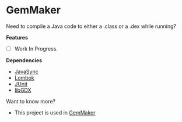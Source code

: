 # GemMaker
Need to compile a Java code to either a .class or a .dex while running?

**Features**
- [ ] Work In Progress.

**Dependencies**
- [JavaSync](https://github.com/Ughuuu/JavaSync/)
- [Lombok](https://projectlombok.org/)
- [JUnit](http://junit.org/junit4/)
- [libGDX](https://libgdx.badlogicgames.com/)

Want to know more?
- This project is used in [GemMaker](https://github.com/Ughuuu/GemMaker)
